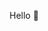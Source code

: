 Hello 👋

<!---
LittleJono/LittleJono is a ✨ special ✨ repository because its `README.md` (this file) appears on your GitHub profile.
You can click the Preview link to take a look at your changes.
--->
